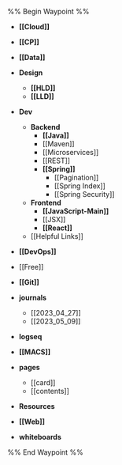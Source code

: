 %% Begin Waypoint %%
- **[[Cloud]]**
- **[[CP]]**
- **[[Data]]**
- **Design**
	- **[[HLD]]**
	- **[[LLD]]**
- **Dev**
	- **Backend**
		- **[[Java]]**
		- [[Maven]]
		- [[Microservices]]
		- [[REST]]
		- **[[Spring]]**
			- [[Pagination]]
			- [[Spring Index]]
			- [[Spring Security]]
	- **Frontend**
		- **[[JavaScript-Main]]**
		- [[JSX]]
		- **[[React]]**
	- [[Helpful Links]]
- **[[DevOps]]**
- [[Free]]
- **[[Git]]**
- **journals**
	- [[2023_04_27]]
	- [[2023_05_09]]
- **logseq**

- **[[MACS]]**
- **pages**
	- [[card]]
	- [[contents]]
- **Resources**

- **[[Web]]**
- **whiteboards**


%% End Waypoint %%
